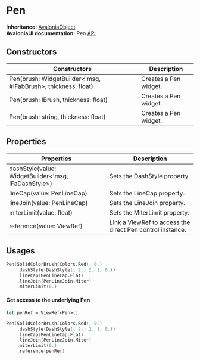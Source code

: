 # Pen

**Inheritance:** [AvaloniaObject](https://reference.avaloniaui.net/api/Avalonia/AvaloniaObject/)\
**AvaloniaUI documentation:** Pen [API](https://reference.avaloniaui.net/api/Avalonia.Media/Pen/)

## Constructors

| Constructors                                                  | Description           |
| ------------------------------------------------------------- | --------------------- |
| Pen(brush: WidgetBuilder<'msg, #IFabBrush>, thickness: float) | Creates a Pen widget. |
| Pen(brush: IBrush, thickness: float)                          | Creates a Pen widget. |
| Pen(brush: string, thickness: float)                          | Creates a Pen widget. |

## Properties

| Properties                                          | Description                                               |
| --------------------------------------------------- | --------------------------------------------------------- |
| dashStyle(value: WidgetBuilder<'msg, IFaDashStyle>) | Sets the DashStyle property.                              |
| lineCap(value: PenLineCap)                          | Sets the LineCap property.                                |
| lineJoin(value: PenLineCap)                         | Sets the LineJoin property.                               |
| miterLimit(value: float)                            | Sets the MiterLimit property.                             |
| reference(value: ViewRef)                           | Link a ViewRef to access the direct Pen control instance. |

## Usages

```fsharp
Pen(SolidColorBrush(Colors.Red), 0.)
    .dashStyle(DashStyle([ 2.; 2. ], 0.))
    .lineCap(PenLineCap.Flat)
    .lineJoin(PenLineJoin.Miter)
    .miterLimit(0.)
```

#### Get access to the underlying Pen

```fsharp
let penRef = ViewRef<Pen>()

Pen(SolidColorBrush(Colors.Red), 0.)
    .dashStyle(DashStyle([ 2.; 2. ], 0.))
    .lineCap(PenLineCap.Flat)
    .lineJoin(PenLineJoin.Miter)
    .miterLimit(0.)
    .reference(penRef)
```
